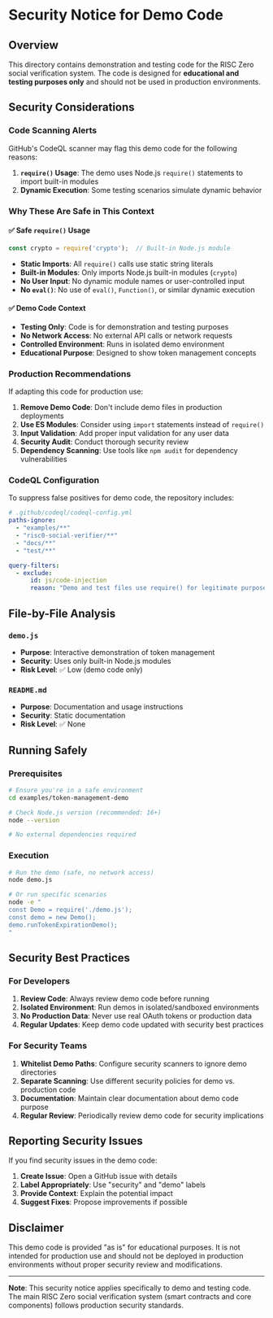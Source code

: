 # Security Notice for Demo Code

## Overview

This directory contains demonstration and testing code for the RISC Zero social verification system. The code is designed for **educational and testing purposes only** and should not be used in production environments.

## Security Considerations

### Code Scanning Alerts

GitHub's CodeQL scanner may flag this demo code for the following reasons:

1. **`require()` Usage**: The demo uses Node.js `require()` statements to import built-in modules
2. **Dynamic Execution**: Some testing scenarios simulate dynamic behavior

### Why These Are Safe in This Context

#### ✅ **Safe `require()` Usage**
```javascript
const crypto = require('crypto');  // Built-in Node.js module
```

- **Static Imports**: All `require()` calls use static string literals
- **Built-in Modules**: Only imports Node.js built-in modules (`crypto`)
- **No User Input**: No dynamic module names or user-controlled input
- **No `eval()`**: No use of `eval()`, `Function()`, or similar dynamic execution

#### ✅ **Demo Code Context**
- **Testing Only**: Code is for demonstration and testing purposes
- **No Network Access**: No external API calls or network requests
- **Controlled Environment**: Runs in isolated demo environment
- **Educational Purpose**: Designed to show token management concepts

### Production Recommendations

If adapting this code for production use:

1. **Remove Demo Code**: Don't include demo files in production deployments
2. **Use ES Modules**: Consider using `import` statements instead of `require()`
3. **Input Validation**: Add proper input validation for any user data
4. **Security Audit**: Conduct thorough security review
5. **Dependency Scanning**: Use tools like `npm audit` for dependency vulnerabilities

### CodeQL Configuration

To suppress false positives for demo code, the repository includes:

```yaml
# .github/codeql/codeql-config.yml
paths-ignore:
  - "examples/**"
  - "risc0-social-verifier/**"
  - "docs/**"
  - "test/**"

query-filters:
  - exclude:
      id: js/code-injection
      reason: "Demo and test files use require() for legitimate purposes"
```

## File-by-File Analysis

### `demo.js`
- **Purpose**: Interactive demonstration of token management
- **Security**: Uses only built-in Node.js modules
- **Risk Level**: ✅ Low (demo code only)

### `README.md`
- **Purpose**: Documentation and usage instructions
- **Security**: Static documentation
- **Risk Level**: ✅ None

## Running Safely

### Prerequisites
```bash
# Ensure you're in a safe environment
cd examples/token-management-demo

# Check Node.js version (recommended: 16+)
node --version

# No external dependencies required
```

### Execution
```bash
# Run the demo (safe, no network access)
node demo.js

# Or run specific scenarios
node -e "
const Demo = require('./demo.js');
const demo = new Demo();
demo.runTokenExpirationDemo();
"
```

## Security Best Practices

### For Developers
1. **Review Code**: Always review demo code before running
2. **Isolated Environment**: Run demos in isolated/sandboxed environments
3. **No Production Data**: Never use real OAuth tokens or production data
4. **Regular Updates**: Keep demo code updated with security best practices

### For Security Teams
1. **Whitelist Demo Paths**: Configure security scanners to ignore demo directories
2. **Separate Scanning**: Use different security policies for demo vs. production code
3. **Documentation**: Maintain clear documentation about demo code purpose
4. **Regular Review**: Periodically review demo code for security implications

## Reporting Security Issues

If you find security issues in the demo code:

1. **Create Issue**: Open a GitHub issue with details
2. **Label Appropriately**: Use "security" and "demo" labels
3. **Provide Context**: Explain the potential impact
4. **Suggest Fixes**: Propose improvements if possible

## Disclaimer

This demo code is provided "as is" for educational purposes. It is not intended for production use and should not be deployed in production environments without proper security review and modifications.

---

**Note**: This security notice applies specifically to demo and testing code. The main RISC Zero social verification system (smart contracts and core components) follows production security standards.
